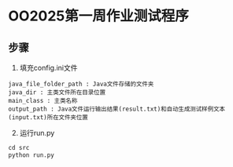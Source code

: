 # OO2025第一周作业测试程序

## 步骤

1. 填充config.ini文件
  ```
  java_file_folder_path : Java文件存储的文件夹
  java_dir : 主类文件所在目录位置
  main_class : 主类名称
  output_path : Java文件运行输出结果(result.txt)和自动生成测试样例文本(input.txt)所在文件夹位置
  ```
2. 运行run.py
  ``` Python
cd src
python run.py
  ```
   
